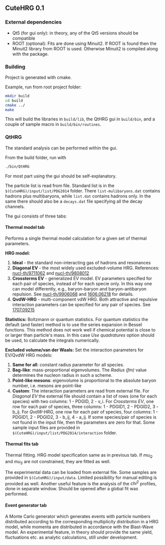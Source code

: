 ## CuteHRG 0.1

### External dependencies

- Qt5 (for gui only): in theory, any of the Qt5 versions should be compatible
- ROOT (optional): Fits are done using Minuit2. If ROOT is found then the Minuit2 library from ROOT is used. Otherwise Minuit2 is compiled along with the package.

### Building

Project is generated with cmake.

Example, run from root project folder:
```bash
mkdir build
cd build
cmake ../
make
```

This will build the libraries in `build/lib`, the QtHRG gui in `build/bin`,
and a couple of sample macro in `build/bin/routines`.

### QtHRG

The standard analysis can be performed within the gui.

From the build folder, run with
```bash
./bin/QtHRG
```

For most part using the gui should be self-explanatory. 

The particle list is read from file.
Standard list is in the `$(CuteHRG)/input/list/PDG2014` folder.
There `list-mulibaryons.dat` contains hadrons plus multibaryons, while `list.dat` contains hadrons only. In the same there should also be a `decays.dat` file specifying all the decay channels.

The gui consists of three tabs:

#### Thermal model tab

Performs a single thermal model calculation for a given set of thermal parameters.

**HRG model:**

1. **Ideal** - the standard non-interacting gas of hadrons and resonances
2. **Diagonal EV** - the most widely used excluded-volume HRG. References: [nucl-th/9711062](https://arxiv.org/abs/nucl-th/9711062) and [nucl-th/9808012](https://arxiv.org/abs/nucl-th/9808012) 
3. **Crossterms EV** - generalized EV model. EV parameters specified for each pair of species, instead of for each specie only. In this way one can model differently, e.g., baryon-baryon and baryon-antibaryon repulsion. See [nucl-th/9906068](https://arxiv.org/abs/nucl-th/9906068) and [1606.06218](https://arxiv.org/abs/1606.06218) for details.
4. **QvdW-HRG** - multi-component vdW HRG. Both attractive and repulsive interaction parameters can be specified for any pair of species. See [1707.09215](https://arxiv.org/abs/1707.09215)

**Statistics:** Boltzmann or quantum statistics. For quantum statistics the default (and faster) method is to use the series expansion in Bessel functions. This method does not work well if chemical potential is close to or larger than particle's mass. In this case *Use quadratures* option should be used, to calculate the integrals numerically.

**Excluded volume/van der Waals:** 
Set the interaction parameters for EV/QvdW HRG models:

1. **Same for all**: constant radius parameter for all species.
2. **Bag-like**: mass-proportional eigenvolumes. The *Radius (fm)* value determines the nucleon radius in such a scheme.
3. **Point-like mesons**: eigenvolume is proportional to the absolute baryon number, i.e. mesons are point-like
4. **Custom**: The interaction parameters are read from external file. For *Diagonal EV* the external file should contain a list of rows (one for each species) with two columns: 1 - PDGID, 2 - v_i. For *Crossterms EV*, one row for each pair of species, three columns: 1 - PDGID1, 2 - PDGID2, 3 - b_ij. For *QvdW-HRG*, one row for each pair of species, four columns: 1 - PDGID1, 2 - PDGID2, 3 - b_ij, 4 - a_ij. If some species/pair of species is not found in the input file, then the parameters are zero for that. Some sample input files are provided in `$(CuteHRG)/input/list/PDG2014/interaction` folder.


#### Thermal fits tab

Thermal fitting. HRG model specification same as in previous tab.
If $mu_Q$ and $mu_S$ are not constrained, they are fitted as well.

The experimental data can be loaded from external file. Some samples are provided in `$(CuteHRG)/input/data`. Limited possibility for manual editing is provided as well.
Another useful feature is the analysis of the $chi^2$ profiles, done in separate window. Should be opened after a global fit was performed.

#### Event generator tab

A Monte Carlo generator which generates events with particle numbers distributed according to the corresponding multiplicity distribution in a HRG model, while momenta are distributed in accordance with the Blast-Wave model. An experimental feature, in theory should provide the same yield, fluctuations etc. as analytic calculations, still under development.